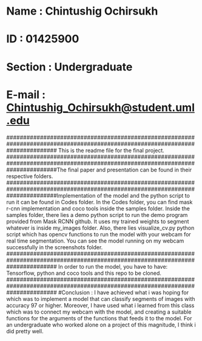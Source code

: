 # Name : Chintushig Ochirsukh
# ID   : 01425900
# Section : Undergraduate
# E-mail  : Chintushig_Ochirsukh@student.uml.edu
###############################################################################################################################
This is the readme file for the final project. 
###############################################################################################################################The final paper and presentation can be found in their respective folders.
###############################################################################################################################Implementation of the model and the python script to run it can be found in Codes folder. 
In the Codes folder, you can find mask r-cnn implementation and coco tools inside the samples folder.
Inside the samples folder, there lies a demo python script to run the demo program provided from Mask RCNN github. It uses my trained weights to segment whatever is inside my_images folder.
Also, there lies visualize_cv.py python script which has opencv functions to run the model with your webcam for real time segmentation. 
You can see the model running on my webcam successfully in the screenshots folder.
###############################################################################################################################
In order to run the model, you have to have: 
Tensorflow, python and coco tools and this repo to be cloned.
###############################################################################################################################
#Conclusion :
I have achieved what i was hoping for which was to implement a model that can classify segments of images with accuracy 97 or higher. Moreover, I have used what i learned from this class which was to connect my webcam with the model, and creating a suitable functions for the arguments of the functions that feeds it to the model. For an undergraduate who worked alone on a project of this magnitude, I think i did pretty well. 



